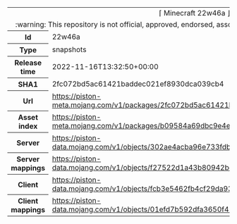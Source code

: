 <html><table>
<tr><td colspan="2" align="center"><img width="0" height="0"><br/>⌈ Minecraft 22w46a ⌋<br/><img width="0" height="0"></td></tr>
<tr><td colspan="2" align="center"><img width="0" height="0"><br/>
:warning: This repository is not official, approved, endorsed, associated or connected with Mojang :warning:
<br/><img width="0" height="0"></td></tr>
<tr><th>Id</th><td>22w46a</td></tr>
<tr><th>Type</th><td>snapshots</td></tr>
<tr><th>Release time</th><td>2022-11-16T13:32:50+00:00</td></tr>
<tr><th>SHA1</th><td>2fc072bd5ac61421baddec021ef8930dca039cb4</td></tr>
<tr><th>Url</th><td><a href="https://piston-meta.mojang.com/v1/packages/2fc072bd5ac61421baddec021ef8930dca039cb4/22w46a.json">https://piston-meta.mojang.com/v1/packages/2fc072bd5ac61421baddec021ef8930dca039cb4/22w46a.json</a></td></tr>
<tr><th>Asset index</th><td><a href="https://piston-meta.mojang.com/v1/packages/b09584a69dbc9e4e95f587c25830a02596c32915/2.json">https://piston-meta.mojang.com/v1/packages/b09584a69dbc9e4e95f587c25830a02596c32915/2.json</a></td></tr>
<tr><th>Server</th><td><a href="https://piston-data.mojang.com/v1/objects/302ae4acba96e733fdbe144ebe2ba575b2bbf969/server.jar">https://piston-data.mojang.com/v1/objects/302ae4acba96e733fdbe144ebe2ba575b2bbf969/server.jar</a></td></tr>
<tr><th>Server mappings</th><td><a href="https://piston-data.mojang.com/v1/objects/f27522d1a43b80942bc5c66a8fcad51a0dc0fe18/server.txt">https://piston-data.mojang.com/v1/objects/f27522d1a43b80942bc5c66a8fcad51a0dc0fe18/server.txt</a></td></tr>
<tr><th>Client</th><td><a href="https://piston-data.mojang.com/v1/objects/fcb3e5462fb4cf29da933005ddac269dd31087ff/client.jar">https://piston-data.mojang.com/v1/objects/fcb3e5462fb4cf29da933005ddac269dd31087ff/client.jar</a></td></tr>
<tr><th>Client mappings</th><td><a href="https://piston-data.mojang.com/v1/objects/01efd7b592dfa3650f41ca2190c4d59e929642f4/client.txt">https://piston-data.mojang.com/v1/objects/01efd7b592dfa3650f41ca2190c4d59e929642f4/client.txt</a></td></tr>
</table></html>